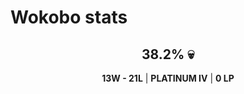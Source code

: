 # Wokobo stats

<div align="center">

## <!-- WINRATE -->38.2<!-- /WINRATE -->% 💀

**<!-- WINS -->13<!-- /WINS -->W - <!-- LOSSES -->21<!-- /LOSSES -->L** | **<!-- TIER -->PLATINUM<!-- /TIER --> <!-- RANK -->IV<!-- /RANK -->** | **<!-- LP -->0<!-- /LP --> LP**

</div>
